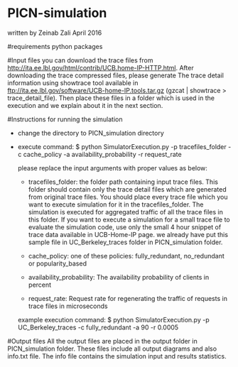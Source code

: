 # PICN-simulation
 written by Zeinab Zali 
 April 2016

#requirements
python packages

#Input files
you can download the trace files from http://ita.ee.lbl.gov/html/contrib/UCB.home-IP-HTTP.html. After downloading the trace compressed files, please generate The trace detail information using showtrace tool available in                         ftp://ita.ee.lbl.gov/software/UCB-home-IP.tools.tar.gz (gzcat <tracefile> | showtrace > trace_detail_file). Then place these files in a folder which is used in the execution and we explain about it in the next section.

#Instructions for running the simulation
- change the directory to PICN_simulation directory
- execute command:
  $ python SimulatorExecution.py -p tracefiles_folder -c cache_policy -a availability_probability -r request_rate
  
  please replace the input arguments with proper values as below:
  
  + tracefiles_folder: the folder path containing input trace files. This folder should contain only the trace detail files                          which are generated from original trace files. You should place every trace file which you want to                            execute simulation for it in the tracefiles_folder. The simulation is executed for aggregated traffic                        of all the trace files in this folder. If you want to execute a simulation for a small trace file to                          evaluate the simulation code, use only the small 4 hour snippet of trace data available in UCB-Home-IP                        page. we already have put this sample file in UC_Berkeley_traces folder in PICN_simulation folder.
  
  + cache_policy: one of these policies: fully_redundant, no_redundant or popularity_based
  
  + availability_probability: The availability probability of clients in percent
  + request_rate: Request rate for regenerating the traffic of requests in trace files in microseconds
  
  example execution command: 
  $ python SimulatorExecution.py -p UC_Berkeley_traces -c fully_redundant -a 90 -r 0.0005
  
#Output files
All the output files are placed in the output folder in PICN_simulation folder. These files include all output diagrams and also info.txt file. The info file contains the simulation input and results statistics.
  
  
  



